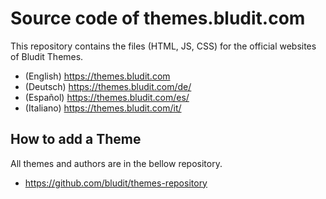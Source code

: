 # Source code of themes.bludit.com
This repository contains the files (HTML, JS, CSS) for the official websites of Bludit Themes.

- (English) https://themes.bludit.com
- (Deutsch) https://themes.bludit.com/de/
- (Español) https://themes.bludit.com/es/
- (Italiano) https://themes.bludit.com/it/ 

## How to add a Theme
All themes and authors are in the bellow repository.
- https://github.com/bludit/themes-repository
